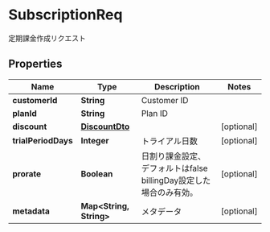 

# SubscriptionReq

定期課金作成リクエスト
## Properties

Name | Type | Description | Notes
------------ | ------------- | ------------- | -------------
**customerId** | **String** | Customer ID | 
**planId** | **String** | Plan ID | 
**discount** | [**DiscountDto**](DiscountDto.md) |  |  [optional]
**trialPeriodDays** | **Integer** | トライアル日数 |  [optional]
**prorate** | **Boolean** | 日割り課金設定、デフォルトはfalse billingDay設定した場合のみ有効。  |  [optional]
**metadata** | **Map&lt;String, String&gt;** | メタデータ |  [optional]



